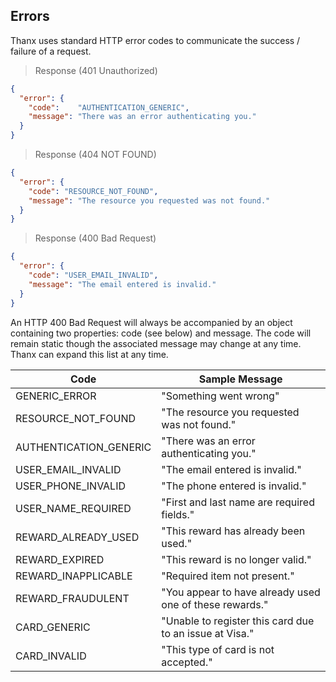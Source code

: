 ## Errors

Thanx uses standard HTTP error codes to communicate the success / failure of a request.

> Response (401 Unauthorized)

```json
{
  "error": {
    "code":    "AUTHENTICATION_GENERIC",
    "message": "There was an error authenticating you."
  }
}
```

> Response (404 NOT FOUND)

```json
{
  "error": {
    "code": "RESOURCE_NOT_FOUND",
    "message": "The resource you requested was not found."
  }
}
```

> Response (400 Bad Request)

```json
{
  "error": {
    "code": "USER_EMAIL_INVALID",
    "message": "The email entered is invalid."
  }
}
```


An HTTP 400 Bad Request will always be accompanied by an object containing
two properties: code (see below) and message. The code will remain static though
the associated message may change at any time. Thanx can expand this list at any time.

Code | Sample Message
---- | -------
GENERIC_ERROR | "Something went wrong"
RESOURCE_NOT_FOUND | "The resource you requested was not found."
AUTHENTICATION_GENERIC | "There was an error authenticating you."
USER_EMAIL_INVALID | "The email entered is invalid."
USER_PHONE_INVALID | "The phone entered is invalid."
USER_NAME_REQUIRED | "First and last name are required fields."
REWARD_ALREADY_USED | "This reward has already been used."
REWARD_EXPIRED | "This reward is no longer valid."
REWARD_INAPPLICABLE | "Required item not present."
REWARD_FRAUDULENT | "You appear to have already used one of these rewards."
CARD_GENERIC | "Unable to register this card due to an issue at Visa."
CARD_INVALID | "This type of card is not accepted."
